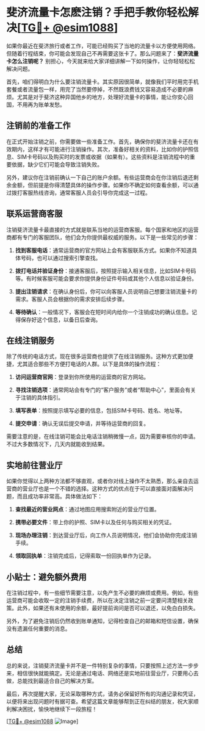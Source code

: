 # 斐济流量卡怎麽注销？手把手教你轻松解决[[TG💪+ @esim1088](https://t.me/s/esim1088)]

如果你最近在斐济旅行或者工作，可能已经购买了当地的流量卡以方便使用网络。但随着行程结束，你可能会发现自己不再需要这张卡了。那么问题来了：**斐济流量卡怎么注销呢？** 别担心，今天就来给大家详细讲解一下如何操作，让你轻轻松松解决问题。

首先，咱们得明白为什么要注销流量卡。其实原因很简单，就像我们平时用完手机套餐或者流量包一样，用完了当然要停掉，不然既浪费钱又容易造成不必要的麻烦。尤其是对于斐济这种异国他乡的地方，处理好流量卡的事情，能让你安心回国，不用再为账单发愁。

## 注销前的准备工作

在正式开始注销之前，你需要做一些准备工作。首先，确保你的斐济流量卡还在有效期内，这样才有可能进行注销操作。其次，准备好相关的资料，比如你的护照信息、SIM卡号码以及购买时的发票或收据（如果有）。这些资料是注销流程中的重要依据，缺少它们可能会导致注销失败。

另外，建议你在注销前确认一下自己的账户余额。有些运营商会在你注销后退还剩余金额，但前提是你得清楚具体的操作步骤。如果你不确定如何查看余额，可以通过拨打客服热线咨询，通常客服人员会引导你完成这一过程。

## 联系运营商客服

注销斐济流量卡最直接的方式就是联系当地的运营商客服。每个国家和地区的运营商都有专门的客服团队，他们会为你提供最权威的服务。以下是一些常见的步骤：

1. **找到客服电话**：通常运营商的官方网站上会有客服联系方式。如果你不知道具体号码，也可以通过搜索引擎查找。
   
2. **拨打电话并验证身份**：接通客服后，按照提示输入相关信息，比如SIM卡号码等。有时候客服可能会要求你提供身份证件号码或其他个人信息以验证身份。

3. **提出注销请求**：在确认身份后，你可以向客服人员说明自己想要注销流量卡的需求。客服人员会根据你的需求安排后续步骤。

4. **等待确认**：一般情况下，客服会在短时间内给你一个注销成功的确认信息。记得保存好这个信息，以备日后查询。

## 在线注销服务

除了传统的电话方式，现在很多运营商也提供了在线注销服务。这种方式更加便捷，尤其适合那些不方便打电话的人群。以下是具体的操作流程：

1. **访问运营商官网**：登录到你所使用的运营商的官方网站。

2. **寻找注销选项**：通常网站会有专门的“客户服务”或者“帮助中心”，里面会有关于注销的具体指引。

3. **填写表单**：按照提示填写必要的信息，包括SIM卡号码、姓名、地址等。

4. **提交申请**：确认无误后提交申请，并等待运营商的回复。

需要注意的是，在线注销可能会比电话注销稍微慢一点，因为需要审核你的申请。不过大多数情况下，几天内就能收到结果。

## 实地前往营业厅

如果你觉得以上两种方法都不够直观，或者你对线上操作不太熟悉，那么亲自去运营商的营业厅也是一个不错的选择。这种方式的优点在于可以直接面对面解决问题，而且成功率非常高。具体做法如下：

1. **查找最近的营业网点**：通过地图应用搜索附近的营业厅位置。

2. **携带必要文件**：带上你的护照、SIM卡以及任何与购买相关的凭证。

3. **现场办理注销**：到达营业厅后，向工作人员说明情况，他们会协助你完成注销手续。

4. **领取回执单**：注销完成后，记得索取一份回执单作为记录。

## 小贴士：避免额外费用

在注销过程中，有一些细节需要注意，以免产生不必要的麻烦或费用。例如，有些运营商可能会收取一定的注销手续费，所以在决定注销之前一定要问清楚相关政策。此外，如果还有未使用的余额，最好提前询问是否可以退还，以免白白损失。

另外，为了避免注销后仍然收到账单通知，记得检查自己的邮箱和短信设置，确保没有遗漏任何重要的消息。

## 总结

总的来说，注销斐济流量卡并不是一件特别复杂的事情，只要按照上述方法一步步来，相信很快就能搞定。无论是通过电话、网络还是实地前往营业厅，只要用心去做，总能找到最适合自己的解决方案。

最后，再次提醒大家，无论采取哪种方式，请务必保留好所有的沟通记录和凭证，以便将来出现问题时有据可查。希望这篇文章能够帮到正在纠结的朋友，祝大家顺利解决困扰，愉快地继续下一段旅程！

[[TG💪+ @esim1088](https://t.me/s/esim1088) ![Image](https://i.postimg.cc/4NQfJmqS/Snipaste-2025-05-13-00-14-12.png)]